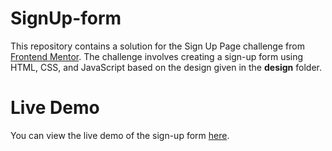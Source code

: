 # SignUp-form
This repository contains a solution for the Sign Up Page challenge from [Frontend Mentor](https://www.frontendmentor.io/solutions/newsletter-sign-up-form-cGr4fAkDE7). The challenge involves creating a sign-up form using HTML, CSS, and JavaScript based on the design given in the **design** folder.

# Live Demo
You can view the live demo of the sign-up form [here](https://zoetlam.github.io/SignUp-form/).
